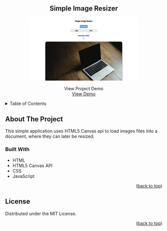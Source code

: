 <!-- PROJECT LOGO -->
<br />
<div align="center">
  <h2 align="center">Simple Image Resizer</h3>
    <a href="https://demo-image-resizer-app.williamhmoody.com">
    <img src="img-resize.png" alt="Logo" width=70%" height="auto">
  </a>
  <p align="center">
    View Project Demo
    <br />
    <a href="https://demo-image-resizer-app.williamhmoody.com">View Demo</a>
  </p>
</div>



<!-- TABLE OF CONTENTS -->
<details>
  <summary>Table of Contents</summary>
  <ol>
    <li>
      <a href="#about-the-project">About The Project</a>
      <ul>
        <li><a href="#built-with">Built With</a></li>
      </ul>
    </li>
    <li><a href="#license">License</a></li>
  </ol>
</details>



<!-- ABOUT THE PROJECT -->
## About The Project
This simple application uses HTML5 Canvas api to load images files into a document, where they can later be resized.



### Built With

* HTML
* HTML5 Canvas API                                                         
* CSS
* JavaScript

<p align="right">(<a href="#readme-top">back to top</a>)</p>

<!-- LICENSE -->
## License

Distributed under the MIT License.

<p align="right">(<a href="#readme-top">back to top</a>)</p>
